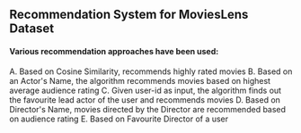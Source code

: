 ## Recommendation System for MoviesLens Dataset
 
 #### Various recommendation approaches have been used: 
 
A. Based on Cosine Similarity, recommends highly rated movies
B. Based on an Actor's Name, the algorithm recommends movies based on highest average audience rating
C. Given user-id as input, the algorithm finds out the favourite lead actor of the user and recommends movies
D. Based on Director's Name, movies directed by the Director are recommended based on audience rating
E. Based on Favourite Director of a user
